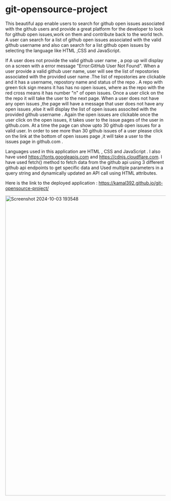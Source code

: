 # git-opensource-project
This beautiful app enable users to search for github open issues associated with the github users and provide a great platform for the developer to look for github open issues,work on them and contribute back to the world tech. A user can search for a  list of github open issues associated with the valid github username and also can search for a list github open issues by selecting the language like HTML ,CSS and JavaScript. 

If A user does not provide the valid github user name , a pop up will display on a screen with a error message "Error:GitHub User Not Found". When a user provide a valid github user name, user will see the list of repostories associated with the provided user name .The list of repostories are clickable and it has a username, repostory name and status of the repo . A repo with green tick sign means it has has no open issues, where as the repo with the red cross means it has number "n" of open issues. Once a user click on the the repo it will take the user to the next page. When a user does not have any open issues ,the page will have a message that user does not have any open issues ,else it will display the list of open issues associted with the provided github username . Again the open issues are clickable once the user click on the open issues, it takes user to the issue pages of the user in github.com. At a time the page can show upto 30 github open issues for a valid user. In order to see more than 30 github issues of a user please click on the link at the bottom of open issues page ,it will take a user to the issues page in github.com . 

Languages used in this application are HTML , CSS and JavaScript . I also have used https://fonts.googleapis.com and https://cdnjs.cloudflare.com. I have used fetch() method to fetch data from the github api using 3 different github api endpoints to get specific data and Used multiple parameters in a query string and dynamically updated an API call using HTML attributes.


 Here is the link to the deployed application : https://kamal392.github.io/git-opensource-project/



<img width="943" alt="Screenshot 2024-10-03 193548" src="https://github.com/user-attachments/assets/524c287d-8ff2-4194-81e7-fdb882a5adec">


